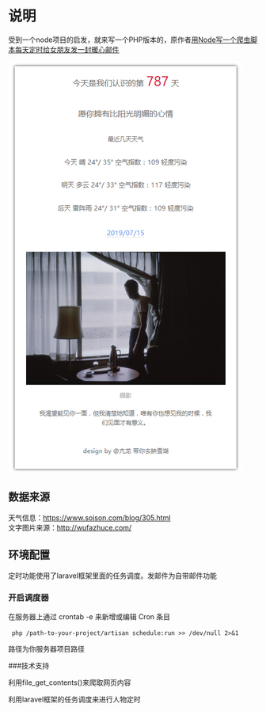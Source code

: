 # 说明

 受到一个node项目的启发，就来写一个PHP版本的，原作者[用Node写一个爬虫脚本每天定时给女朋友发一封暖心邮件](https://github.com/Vincedream/NodeMail)
 
 
![](public/11.png)


## 数据来源

天气信息：https://www.sojson.com/blog/305.html  
文字图片来源：http://wufazhuce.com/

## 环境配置

定时功能使用了laravel框架里面的任务调度。发邮件为自带邮件功能  

### 开启调度器

在服务器上通过 crontab -e 来新增或编辑 Cron 条目  

` php /path-to-your-project/artisan schedule:run >> /dev/null 2>&1`  

路径为你服务器项目路径

###技术支持


利用file_get_contents()来爬取网页内容

利用laravel框架的任务调度来进行人物定时
